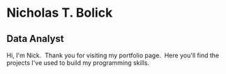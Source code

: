<h1>Nicholas T. Bolick</h1>
<h2>Data Analyst</h2>
<p>Hi, I'm Nick.&nbsp; Thank you for visiting my portfolio page.&nbsp; Here you'll find the projects I've used to build my programming skills.</p>
<p><strong>&nbsp;</strong></p>
